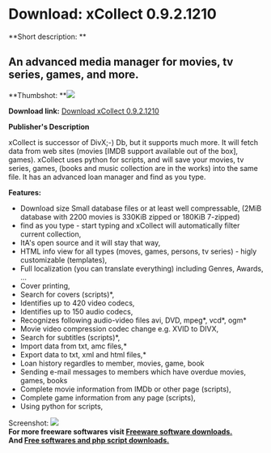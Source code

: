 # Download: xCollect 0.9.2.1210

**Short description: **

## An advanced media manager for movies, tv series, games, and more.

  
**Thumbshot: **![](http://www.freewarefiles.com/screenshot/xcollect_md.gif)   
  
**Download link:** [Download xCollect 0.9.2.1210](http://freesoftwares.boysofts.com/XCollect_program_22015.html)  
  

**Publisher's Description**  
  

xCollect is successor of DivX;-) Db, but it supports much more. It will fetch
data from web sites (movies [IMDB support available out of the box], games).
xCollect uses python for scripts, and will save your movies, tv series, games,
(books and music collection are in the works) into the same file. It has an
advanced loan manager and find as you type.

**Features:**

  * Download size Small database files or at least well compressable, (2MiB database with 2200 movies is 330KiB zipped or 180KiB 7-zipped) 
  * find as you type - start typing and xCollect will automatically filter current collection, 
  * ItA's open source and it will stay that way, 
  * HTML info view for all types (moves, games, persons, tv series) - higly customizable (templates), 
  * Full localization (you can translate everything) including Genres, Awards, ... 
  * Cover printing, 
  * Search for covers (scripts)*, 
  * Identifies up to 420 video codecs, 
  * Identifies up to 150 audio codecs, 
  * Recognizes following audio-video files avi, DVD, mpeg*, vcd*, ogm* 
  * Movie video compression codec change e.g. XVID to DIVX, 
  * Search for subtitles (scripts)*, 
  * Import data from txt, amc files,* 
  * Export data to txt, xml and html files,* 
  * Loan history regardles to member, movies, game, book 
  * Sending e-mail messages to members which have overdue movies, games, books 
  * Complete movie information from IMDb or other page (scripts), 
  * Complete game information from any page (scripts), 
  * Using python for scripts, 

  
  
Screenshot: ![](http://www.freewarefiles.com/screenshot/xcollect.gif)  
**For more freeware softwares visit [Freeware software downloads.](http://freesoftwares.boysofts.com/)**   
**And [Free softwares and php script downloads.](http://www.boysofts.com/)**

